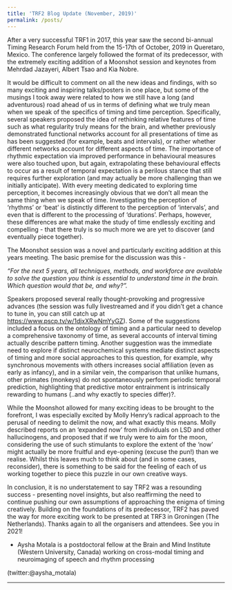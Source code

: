 ```yaml
---
title: 'TRF2 Blog Update (November, 2019)'
permalink: /posts/
---
```


After a very successful TRF1 in 2017, this year saw the second bi-annual Timing Research Forum held from the 15-17th of October, 2019 in Queretaro, Mexico. The conference largely followed the format of its predecessor, with the extremely exciting addition of a Moonshot session and keynotes from Mehrdad Jazayeri, Albert Tsao and Kia Nobre. 

It would be difficult to comment on all the new ideas and findings, with so many exciting and inspiring talks/posters in one place, but some of the musings I took away were related to how we still have a long (and adventurous) road ahead of us in terms of defining what we truly mean when we speak of the specifics of timing and time perception. Specifically, several speakers proposed the idea of rethinking relative features of time such as what regularity truly means for the brain, and whether previously demonstrated functional networks account for all presentations of time as has been suggested (for example, beats and intervals), or rather whether different networks account for different aspects of time. The importance of rhythmic expectation via improved performance in behavioural measures were also touched upon, but again, extrapolating these behavioural effects to occur as a result of temporal expectation is a perilous stance that still requires further exploration (and may actually be more challenging than we initially anticipate). With every meeting dedicated to exploring time perception, it becomes increasingly obvious that we don’t all mean the same thing when we speak of time. Investigating the perception of ‘rhythms’ or ‘beat’ is distinctly different to the perception of ‘intervals’, and even that is different to the processing of ‘durations’. Perhaps, however, these differences are what make the study of time endlessly exciting and compelling - that there truly is so much more we are yet to discover (and eventually piece together). 

The Moonshot session was a novel and particularly exciting addition at this years meeting. The basic premise for the discussion was this - 

_“For the next 5 years, all techniques, methods, and workforce are available to solve the question you think is essential to understand time in the brain. Which question would that be, and why?”._ 

Speakers proposed several really thought-provoking and progressive advances (the session was fully livestreamed and if you didn’t get a chance to tune in, you can still catch up at https://www.pscp.tv/w/1djxXRwNmYyGZ). Some of the suggestions included a focus on the ontology of timing and a particular need to develop a comprehensive taxonomy of time, as several accounts of interval timing actually describe pattern timing. Another suggestion was the immediate need to explore if distinct neurochemical systems mediate distinct aspects of timing and more social approaches to this question, for example, why synchronous movements with others increases social affiliation (even as early as infancy), and in a similar vein, the comparison that unlike humans, other primates (monkeys) do not spontaneously perform periodic temporal prediction, highlighting that predictive motor entrainment is intrinsically rewarding to humans (..and why exactly to species differ)?. 

While the Moonshot allowed for many exciting ideas to be brought to the forefront, I was especially excited by Molly Henry’s radical approach to the perusal of needing to delimit the now, and what exactly this means. Molly described reports on an ‘expanded now’ from individuals on LSD and other hallucinogens, and proposed that if we truly were to aim for the moon, considering the use of such stimulants to explore the extent of the ‘now’ might actually be more fruitful and eye-opening (excuse the pun!) than we realise. Whilst this leaves much to think about (and in some cases, reconsider), there is something to be said for the feeling of each of us working together to piece this puzzle in our own creative ways.

In conclusion, it is no understatement to say TRF2 was a resounding success - presenting novel insights, but also reaffirming the need to continue pushing our own assumptions of approaching the enigma of timing creatively. Building on the foundations of its predecessor, TRF2 has paved the way for more exciting work to be presented at TRF3 in Groningen (The Netherlands). Thanks again to all the organisers and attendees. See you in 2021! 

- Aysha Motala is a postdoctoral fellow at the Brain and Mind Institute (Western University, Canada) working on cross-modal timing and neuroimaging of speech and rhythm processing 

(twitter:@aysha_motala)  

------
